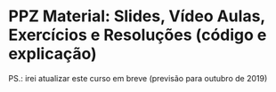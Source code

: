 # PPZ Material: Slides, Vídeo Aulas, Exercícios e Resoluções (código e explicação)
PS.: irei atualizar este curso em breve (previsão para outubro de 2019)
